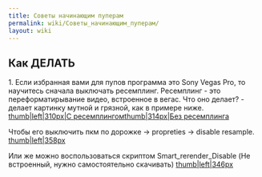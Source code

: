 ```yaml
---
title: Советы начинающим пуперам
permalink: wiki/Советы_начинающим_пуперам/
layout: wiki
---
```


## Как ДЕЛАТЬ

1\. Если избранная вами для пупов программа это Sony Vegas Pro, то
научитесь сначала выключать ресемплинг. Ресемплинг - это
переформатирывание видео, встроенное в вегас. Что оно делает? - делает
картинку мутной и грязной, как в примере ниже.  ​​​​
[thumb\|left\|310px\|С
ресемплингом](Файл:Resample.jpg "wikilink")[thumb\|314px\|Без
ресемплинга](Файл:Without.jpg "wikilink")

Чтобы его выключить пкм по дорожке -\> propreties -\> disable resample.
​​​​​​​[thumb\|left\|358px](Файл:2018-04-21_17-13-28.png "wikilink")

Или же можно воспользоваться скриптом Smart_rerender_Disable (Не
встроенный, нужно самостоятельно скачивать)
[thumb\|left\|346px](Файл:2018-04-21_17-34-22.png "wikilink")
